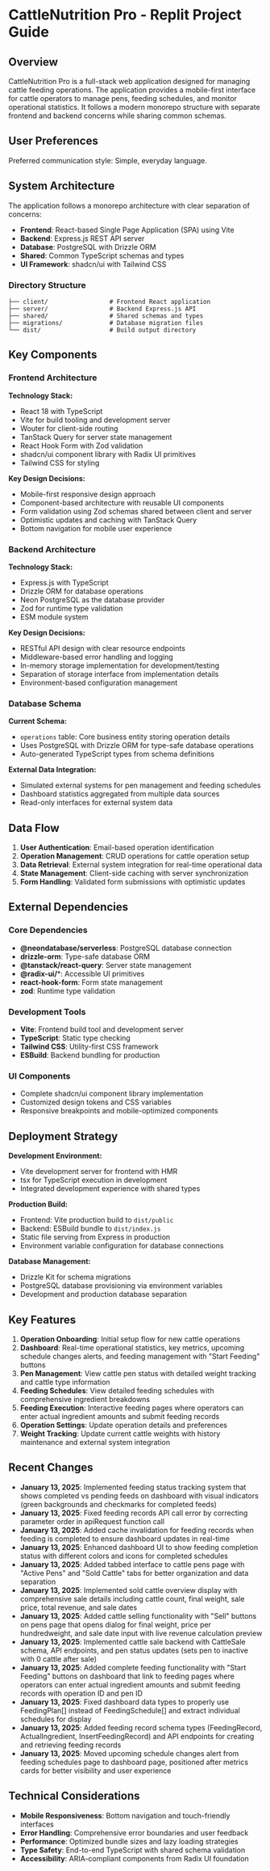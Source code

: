 # CattleNutrition Pro - Replit Project Guide

## Overview

CattleNutrition Pro is a full-stack web application designed for managing cattle feeding operations. The application provides a mobile-first interface for cattle operators to manage pens, feeding schedules, and monitor operational statistics. It follows a modern monorepo structure with separate frontend and backend concerns while sharing common schemas.

## User Preferences

Preferred communication style: Simple, everyday language.

## System Architecture

The application follows a monorepo architecture with clear separation of concerns:

- **Frontend**: React-based Single Page Application (SPA) using Vite
- **Backend**: Express.js REST API server
- **Database**: PostgreSQL with Drizzle ORM
- **Shared**: Common TypeScript schemas and types
- **UI Framework**: shadcn/ui with Tailwind CSS

### Directory Structure

```
├── client/                 # Frontend React application
├── server/                 # Backend Express.js API
├── shared/                 # Shared schemas and types
├── migrations/             # Database migration files
└── dist/                   # Build output directory
```

## Key Components

### Frontend Architecture

**Technology Stack:**
- React 18 with TypeScript
- Vite for build tooling and development server
- Wouter for client-side routing
- TanStack Query for server state management
- React Hook Form with Zod validation
- shadcn/ui component library with Radix UI primitives
- Tailwind CSS for styling

**Key Design Decisions:**
- Mobile-first responsive design approach
- Component-based architecture with reusable UI components
- Form validation using Zod schemas shared between client and server
- Optimistic updates and caching with TanStack Query
- Bottom navigation for mobile user experience

### Backend Architecture

**Technology Stack:**
- Express.js with TypeScript
- Drizzle ORM for database operations
- Neon PostgreSQL as the database provider
- Zod for runtime type validation
- ESM module system

**Key Design Decisions:**
- RESTful API design with clear resource endpoints
- Middleware-based error handling and logging
- In-memory storage implementation for development/testing
- Separation of storage interface from implementation details
- Environment-based configuration management

### Database Schema

**Current Schema:**
- `operations` table: Core business entity storing operation details
- Uses PostgreSQL with Drizzle ORM for type-safe database operations
- Auto-generated TypeScript types from schema definitions

**External Data Integration:**
- Simulated external systems for pen management and feeding schedules
- Dashboard statistics aggregated from multiple data sources
- Read-only interfaces for external system data

## Data Flow

1. **User Authentication**: Email-based operation identification
2. **Operation Management**: CRUD operations for cattle operation setup
3. **Data Retrieval**: External system integration for real-time operational data
4. **State Management**: Client-side caching with server synchronization
5. **Form Handling**: Validated form submissions with optimistic updates

## External Dependencies

### Core Dependencies
- **@neondatabase/serverless**: PostgreSQL database connection
- **drizzle-orm**: Type-safe database ORM
- **@tanstack/react-query**: Server state management
- **@radix-ui/***: Accessible UI primitives
- **react-hook-form**: Form state management
- **zod**: Runtime type validation

### Development Tools
- **Vite**: Frontend build tool and development server
- **TypeScript**: Static type checking
- **Tailwind CSS**: Utility-first CSS framework
- **ESBuild**: Backend bundling for production

### UI Components
- Complete shadcn/ui component library implementation
- Customized design tokens and CSS variables
- Responsive breakpoints and mobile-optimized components

## Deployment Strategy

**Development Environment:**
- Vite development server for frontend with HMR
- tsx for TypeScript execution in development
- Integrated development experience with shared types

**Production Build:**
- Frontend: Vite production build to `dist/public`
- Backend: ESBuild bundle to `dist/index.js`
- Static file serving from Express in production
- Environment variable configuration for database connections

**Database Management:**
- Drizzle Kit for schema migrations
- PostgreSQL database provisioning via environment variables
- Development and production database separation

## Key Features

1. **Operation Onboarding**: Initial setup flow for new cattle operations
2. **Dashboard**: Real-time operational statistics, key metrics, upcoming schedule changes alerts, and feeding management with "Start Feeding" buttons
3. **Pen Management**: View cattle pen status with detailed weight tracking and cattle type information
4. **Feeding Schedules**: View detailed feeding schedules with comprehensive ingredient breakdowns
5. **Feeding Execution**: Interactive feeding pages where operators can enter actual ingredient amounts and submit feeding records
6. **Operation Settings**: Update operation details and preferences
7. **Weight Tracking**: Update current cattle weights with history maintenance and external system integration

## Recent Changes

- **January 13, 2025**: Implemented feeding status tracking system that shows completed vs pending feeds on dashboard with visual indicators (green backgrounds and checkmarks for completed feeds)
- **January 13, 2025**: Fixed feeding records API call error by correcting parameter order in apiRequest function call
- **January 13, 2025**: Added cache invalidation for feeding records when feeding is completed to ensure dashboard updates in real-time
- **January 13, 2025**: Enhanced dashboard UI to show feeding completion status with different colors and icons for completed schedules
- **January 13, 2025**: Added tabbed interface to cattle pens page with "Active Pens" and "Sold Cattle" tabs for better organization and data separation
- **January 13, 2025**: Implemented sold cattle overview display with comprehensive sale details including cattle count, final weight, sale price, total revenue, and sale dates
- **January 13, 2025**: Added cattle selling functionality with "Sell" buttons on pens page that opens dialog for final weight, price per hundredweight, and sale date input with live revenue calculation preview
- **January 13, 2025**: Implemented cattle sale backend with CattleSale schema, API endpoints, and pen status updates (sets pen to inactive with 0 cattle after sale)
- **January 13, 2025**: Added complete feeding functionality with "Start Feeding" buttons on dashboard that link to feeding pages where operators can enter actual ingredient amounts and submit feeding records with operation ID and pen ID
- **January 13, 2025**: Fixed dashboard data types to properly use FeedingPlan[] instead of FeedingSchedule[] and extract individual schedules for display
- **January 13, 2025**: Added feeding record schema types (FeedingRecord, ActualIngredient, InsertFeedingRecord) and API endpoints for creating and retrieving feeding records
- **January 13, 2025**: Moved upcoming schedule changes alert from feeding schedules page to dashboard page, positioned after metrics cards for better visibility and user experience

## Technical Considerations

- **Mobile Responsiveness**: Bottom navigation and touch-friendly interfaces
- **Error Handling**: Comprehensive error boundaries and user feedback
- **Performance**: Optimized bundle sizes and lazy loading strategies
- **Type Safety**: End-to-end TypeScript with shared schema validation
- **Accessibility**: ARIA-compliant components from Radix UI foundation